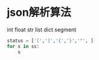 # json解析算法

int
float
str
list
dict
segment

``` python
status = ['[',']','{','}','"', ]
for s in ss:
    s
```